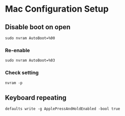 # Mac Configuration Setup

## Disable boot on open
`sudo nvram AutoBoot=%00`

### Re-enable
`sudo nvram AutoBoot=%03`

### Check setting
`nvram -p`

## Keyboard repeating
`defaults write -g ApplePressAndHoldEnabled -bool true`
